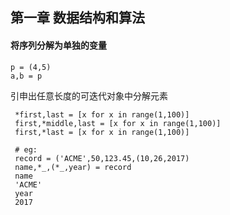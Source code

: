 ## 第一章 数据结构和算法

#### 将序列分解为单独的变量
 ```
 p = (4,5)
 a,b = p
 ```
 引申出任意长度的可迭代对象中分解元素

```
 *first,last = [x for x in range(1,100)]
 first,*middle,last = [x for x in range(1,100)]
 first,*last = [x for x in range(1,100)]
 
 # eg:
 record = ('ACME',50,123.45,(10,26,2017)
 name,*_,(*_,year) = record
 name
 'ACME'
 year
 2017
```


 
 
